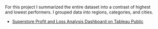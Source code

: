 For this project I summarized the entire dataset into a contrast of highest and lowest performers. I grouped data into regions, categories, and cities.

- [Superstore Profit and Loss Analysis Dashboard on Tableau Public](https://public.tableau.com/views/Benjamin_Bretey_Final_Project_Data_Visualization_With_Tableau/ProfitsandLosses?:language=en-US&:sid=&:redirect=auth&:display_count=n&:origin=viz_share_link)
